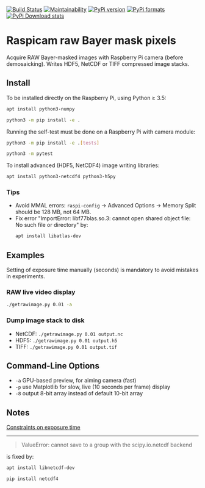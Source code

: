 [![Build Status](https://travis-ci.com/scivision/pibayer.svg?branch=master)](https://travis-ci.com/scivision/pibayer)
[![Maintainability](https://api.codeclimate.com/v1/badges/66560126d66fb438a9d4/maintainability)](https://codeclimate.com/github/scivision/raspicam-raw-bayer/maintainability)
[![PyPi version](https://img.shields.io/pypi/pyversions/pibayer.svg)](https://pypi.python.org/pypi/pibayer)
[![PyPi formats](https://img.shields.io/pypi/format/pibayer.svg)](https://pypi.python.org/pypi/pibayer)
[![PyPi Download stats](http://pepy.tech/badge/pibayer)](http://pepy.tech/project/pibayer)

# Raspicam raw Bayer mask pixels

Acquire RAW Bayer-masked images with Raspberry Pi camera (before demosaicking). 
Writes HDF5, NetCDF or TIFF compressed image stacks.


## Install

To be installed directly on the Raspberry Pi, using Python &ge; 3.5:
```sh
apt install python3-numpy

python3 -m pip install -e .
```

Running the self-test must be done on a Raspberry Pi with camera module:
```sh
python3 -m pip install -e .[tests]

python3 -m pytest
```

To install advanced (HDF5, NetCDF4) image writing libraries:
```sh
apt install python3-netcdf4 python3-h5py
```

### Tips
* Avoid MMAL errors: `raspi-config` &rarr; Advanced Options &rarr; Memory Split should be 128 MB, not 64 MB.
* Fix error "ImportError: libf77blas.so.3: cannot open shared object file: No such file or directory" by:
  ```sh
  apt install libatlas-dev
  ```

## Examples

Setting of exposure time manually (seconds) is mandatory to avoid mistakes in experiments.

### RAW live video display
```sh
./getrawimage.py 0.01 -a
```

### Dump image stack to disk

* NetCDF: `./getrawimage.py 0.01 output.nc`
* HDF5: `./getrawimage.py 0.01 output.h5`
* TIFF: `./getrawimage.py 0.01 output.tif`

## Command-Line Options

* `-a` GPU-based preview, for aiming camera (fast) 
* `-p` use Matplotlib for slow, live (10 seconds per frame) display 
* `-8` output 8-bit array instead of default 10-bit array

## Notes

[Constraints on exposure time](http://picamera.readthedocs.io/en/latest/fov.html#camera-modes)

---

> ValueError: cannot save to a group with the scipy.io.netcdf backend

is fixed by:
```sh
apt install libnetcdf-dev

pip install netcdf4
```
